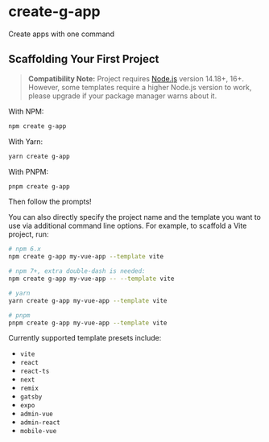 # create-g-app

Create apps with one command

## Scaffolding Your First Project

> **Compatibility Note:**
> Project requires [Node.js](https://nodejs.org/en/) version 14.18+, 16+. However, some templates require a higher Node.js version to work, please upgrade if your package manager warns about it.

With NPM:

```bash
npm create g-app
```

With Yarn:

```bash
yarn create g-app
```

With PNPM:

```bash
pnpm create g-app
```

Then follow the prompts!

You can also directly specify the project name and the template you want to use via additional command line options. For example, to scaffold a Vite project, run:

```bash
# npm 6.x
npm create g-app my-vue-app --template vite

# npm 7+, extra double-dash is needed:
npm create g-app my-vue-app -- --template vite

# yarn
yarn create g-app my-vue-app --template vite

# pnpm
pnpm create g-app my-vue-app --template vite
```

Currently supported template presets include:

- `vite`
- `react`
- `react-ts`
- `next`
- `remix`
- `gatsby`
- `expo`
- `admin-vue`
- `admin-react`
- `mobile-vue`
